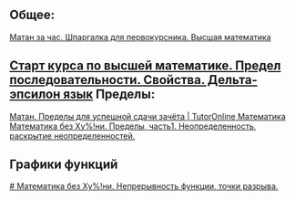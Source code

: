 Общее:
---
[ Матан за час. Шпаргалка для первокурсника. Высшая математика](https://www.youtube.com/watch?v=A4zYWofyQLE&t=162s)

[Старт курса по высшей математике. Предел последовательности. Свойства. Дельта-эпсилон язык](https://www.youtube.com/watch?v=oZ3bsrWIlho&ab_channel=%D0%A8%D0%BA%D0%BE%D0%BB%D0%BA%D0%BE%D0%B2%D0%BE%D0%95%D0%93%D0%AD%2C%D0%9E%D0%93%D0%AD%2C%D0%BE%D0%BB%D0%B8%D0%BC%D0%BF%D0%B8%D0%B0%D0%B4%D1%8B)
Пределы:
---
[ Матан. Пределы для успешной сдачи зачёта | TutorOnline Математика](https://www.youtube.com/watch?v=I9TSR9rrwxQ&t=260s&ab_channel=TutorOnline-%D0%9E%D0%93%D0%AD%D0%B8%D0%95%D0%93%D0%AD%2C%D1%83%D1%80%D0%BE%D0%BA%D0%B8%D0%B4%D0%BB%D1%8F%D1%88%D0%BA%D0%BE%D0%BB%D1%8C%D0%BD%D0%B8%D0%BA%D0%BE%D0%B2)
[Математика без Ху%!ни. Пределы, часть1. Неопределенность, раскрытие неопределенностей.](https://www.youtube.com/watch?v=cYRDI5_uAH8&ab_channel=SergejKuts)

Графики функций
---
[# Математика без Ху%!ни. Непрерывность функции, точки разрыва.](https://www.youtube.com/watch?v=sfFH4fbr2ak&t=258s&ab_channel=SergejKuts)
